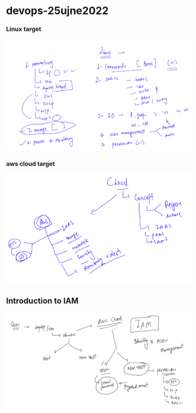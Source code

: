 # devops-25ujne2022

### Linux target 

<img src="ln.png" />

### aws cloud target 

<img src="cl.png" />

## Introduction to IAM 

<img src="iam.png">



